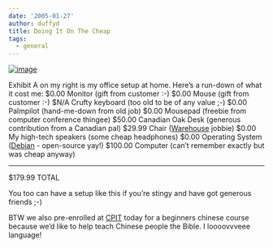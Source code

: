 ```yaml
---
date: '2005-01-27'
author: duffyd
title: Doing It On The Cheap
tags:
  - general
---
```


[](https://1drv.ms/u/s!AsJfVUEHse4xhA1hwR0uEL13r-7t?e=e7fGxk)

[![image](https://dm2301files.storage.live.com/y4mJ9lIR4xhUQwTDklJH-mEZDbAZgxeXp4vT8pjtvDns8wCjSNhJ5V72xIyBiKp9nGeFaUL-n1T-Ng6qh2o6-3PcE9GTaUwfkcfMboQnkMsSewbDwyaqKi_2O2r6fqY8wZBgL6ZiN0kfVJF9DCdnk2hfTttj0TUMItv93YBQKP3US5oI2NAmQ0ff20_-ZJ_joff?width=300&height=400&cropmode=none)](https://1drv.ms/u/s!AsJfVUEHse4xhA1hwR0uEL13r-7t?e=e7fGxk)

Exhibit A on my right is my office setup at home. Here’s a run-down of what it cost me:
$0.00 Monitor (gift from customer :-)
$0.00 Mouse (gift from customer :-)
$N/A Crufty keyboard (too old to be of any value ;-)
$0.00 Palmpilot (hand-me-down from old job)
$0.00 Mousepad (freebie from computer conference thingee)
$50.00 Canadian Oak Desk (generous contribution from a Canadian pal)
$29.99 Chair ([Warehouse](https://href.li/?http://www.thewarehouse.co.nz) jobbie)
$0.00 My high-tech speakers (some cheap headphones)
$0.00 Operating System ([Debian](https://href.li/?http://debian.org) - open-source yay!)
$100.00 Computer (can’t remember exactly but was cheap anyway)
_______
$179.99 TOTAL

You too can have a setup like this if you’re stingy and have got generous friends ;-)

BTW we also pre-enrolled at [CPIT](https://href.li/?http://www.cpit.ac.nz) today for a beginners chinese course because we’d like to help teach Chinese people the Bible. I loooovvveee language!
